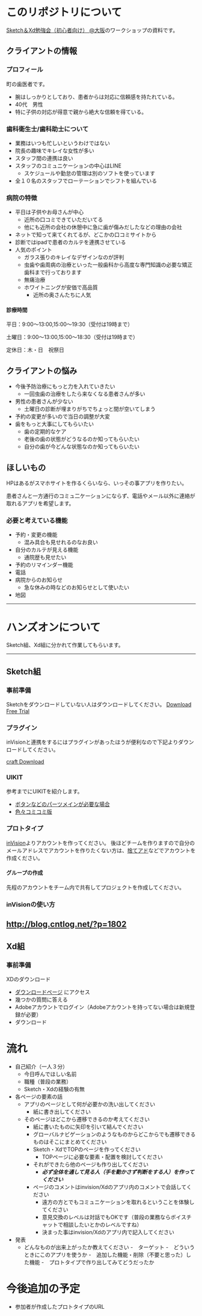 # このリポジトリについて

[Sketch＆Xd勉強会（初心者向け） @大阪](https://meetinz.connpass.com/event/48111/)のワークショップの資料です。

## クライアントの情報

### プロフィール
町の歯医者です。
- 腕はしっかりとしており、患者からは対応に信頼感を持たれている。
- 40代　男性
-  特に子供の対応が得意で親から絶大な信頼を得ている。

### 歯科衛生士/歯科助士について
- 業務はいつも忙しいというわけではない
- 院長の趣味でキレイな女性が多い
- スタッフ間の連携は良い
- スタッフのコミュニケーションの中心はLINE
  - スケジュールや勤怠の管理は別のソフトを使っています
- 全１０名のスタッフでローテーションでシフトを組んでいる

### 病院の特徴
- 平日は子供やお母さんが中心
  - 近所の口コミできていただいてる
  - 他にも近所の会社の休憩中に急に歯が傷みだしたなどの理由の会社
- ネットで知って来てくれてるが、どこかの口コミサイトから
- 診断ではipadで患者のカルテを連携させている
- 人気のポイント
  - ガラス張りのキレイなデザインなのが評判
  - 虫歯や歯周病の治療といった一般歯科から高度な専門知識の必要な矯正歯科まで行っております
  - 無痛治療
  - ホワイトニングが安価で高品質
    - 近所の奥さんたちに人気

#### 診療時間
平日：9:00〜13:00,15:00〜19:30（受付は19時まで）

土曜日：9:00〜13:00,15:00〜18:30（受付は19時まで）

定休日：木・日　祝祭日
 

## クライアントの悩み
- 今後予防治療にもっと力を入れていきたい
  - 一回虫歯の治療をしたら来なくなる患者さんが多い
- 男性の患者さんが少ない
  - 土曜日の診断が埋まりがちでちょっと間が空いてしまう
- 予約の変更が多いので当日の調整が大変
- 歯をもっと大事にしてもらいたい
  - 歯の定期的なケア
  - 老後の歯の状態がどうなるのか知ってもらいたい
  - 自分の歯が今どんな状態なのか知ってもらいたい


## ほしいもの
HPはあるがスマホサイトを作るくらいなら、いっその事アプリを作りたい。

患者さんと一方通行のコミュ二ケーションにならず、電話やメール以外に連絡が取れるアプリを希望します。

### 必要と考えている機能
- 予約・変更の機能
  - 混み具合も見せれるのなお良い
- 自分のカルテが見える機能
  - 通院歴も見せたい
- 予約のリマインダー機能
- 電話
- 病院からのお知らせ
  - 急な休みの時などのお知らせとして使いたい
- 地図

---
# ハンズオンについて

Sketch組、Xd組に分かれて作業してもらいます。

---
## Sketch組

### 事前準備
Sketchをダウンロードしていない人はダウンロードしてください。
[Download Free Trial](https://www.sketchapp.com/)

### プラグイン
inVisionと連携をするにはプラグインがあったほうが便利なので下記よりダウンロードしてください。

[craft Download](https://www.invisionapp.com/craft)

### UIKIT
参考までにUIKITを紹介します。



- [ボタンなどのパーツメインが必要な場合](https://www.sketchappsources.com/free-source/1979-wirebase-wireframing-kit-sketch-freebie-resource.html)
- [色々コミコミ版](https://www.sketchappsources.com/free-source/1823-moon-wireframe-kit-sketch-freebie-resource.html)

### プロトタイプ
[inVision](https://projects.invisionapp.com/d/signup)よりアカウントを作ってください。
後ほどチームを作りますので自分のメールアドレスでアカウントを作りたくない方は、[捨てアド](http://sute.jp/)などでアカウントを作成ください。

#### グループの作成
先程のアカウントをチーム内で共有してプロジェクトを作成してください。

### inVisionの使い方
http://blog.cntlog.net/?p=1802
----

## Xd組

### 事前準備
XDのダウンロード

- [ダウンロードページ](https://creative.adobe.com/ja/products/download/experience-design?promoid=3X72B5HV&mv=other) にアクセス
- 幾つかの質問に答える
- Adobeアカウントでログイン（Adobeアカウントを持ってない場合は新規登録が必要）
- ダウンロード

# 流れ
- 自己紹介（一人３分）
  - 今日呼んでほしい名前
  - 職種（普段の業務）
  - Sketch・Xdの経験の有無
- 各ページの要素の話
  - アプリのページとして何が必要かの洗い出してください
    - 紙に書き出してください
  - そのページはどこから遷移できるのか考えてください
    - 紙に書いたものに矢印を引いて結んでください
    - グローバルナビゲーションのようなものからどこからでも遷移できるものはそこにまとめてください
    - Sketch・XdでTOPのページを作ってください
      - TOPページに必要な要素・配置を検討してください
    - それができたら他のページも作り出してください
      - ***必ず全体を通して見る人（手を動かさず判断をする人）を作ってください***
    - ページのコメントはinvision/Xdのアプリ内のコメントで会話してください
      - 遠方の方とでもコミュニケーションを取れるということを体験してください
      - 意見交換のレベルは対話でもOKです（普段の業務ならボイスチャットで相談したいとかのレベルですね）
      - 決まった事はinvision/Xdのアプリ内で記入してください
- 発表
  - どんなものが出来上がったか教えてください
    -　ターゲット
    -　どういうときにこのアプリを使うか
    -　追加した機能・削除（不要と思った）した機能
  -　プロトタイプで作り出してみてどうだったか

# 今後追加の予定
- 参加者が作成したプロトタイプのURL






